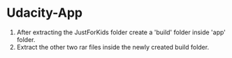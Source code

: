 # Udacity-App

1. After extracting the JustForKids folder create a 'build' folder inside 'app' folder.
2. Extract the other two rar files inside the newly created build folder.
